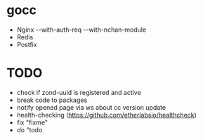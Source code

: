 # gocc

- Nginx --with-auth-req --with-nchan-module
- Redis
- Postfix

# TODO
- check if zond-uuid is registered and active
- break code to packages
- notify opened page via ws about cc version update
- health-checking (https://github.com/etherlabsio/healthcheck)
- fix "fixme"
- do "todo
